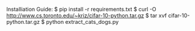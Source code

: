 Installiation Guide:
$ pip install -r requirements.txt
$ curl -O http://www.cs.toronto.edu/~kriz/cifar-10-python.tar.gz
$ tar xvf cifar-10-python.tar.gz
$ python extract_cats_dogs.py
